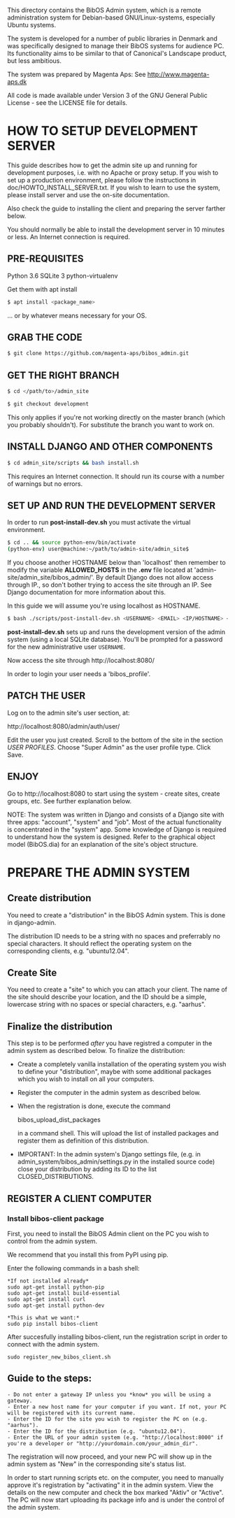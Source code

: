 This directory contains the BibOS Admin system, which is a remote
administration system for Debian-based GNU/Linux-systems, especially
Ubuntu systems.

The system is developed for a number of public libraries in Denmark and
was specifically designed to manage their BibOS systems for audience PC.
Its functionality aims to be similar to that of Canonical's Landscape
product, but less ambitious.

The system was prepared by Magenta Aps: See http://www.magenta-aps.dk

All code is made available under Version 3 of the GNU General Public
License - see the LICENSE file for details.



# HOW TO SETUP DEVELOPMENT SERVER


This guide describes how to get the admin site up and running for
development purposes, i.e. with no Apache or proxy setup. If you wish to
set up a production environment, please follow the instructions in
doc/HOWTO_INSTALL_SERVER.txt. If you wish to learn to use the system,
please install server and use the on-site documentation.

Also check the guide to installing the client and preparing the server farther
below.


You should normally be able to  install the development server in  10
minutes or less. An Internet connection is required.



## PRE-REQUISITES

Python 3.6
SQLite 3
python-virtualenv

Get them with apt install

```sh
$ apt install <package_name>
```

... or by whatever means necessary for your OS.


## GRAB THE CODE

```sh
$ git clone https://github.com/magenta-aps/bibos_admin.git
```

## GET THE RIGHT BRANCH

```sh
$ cd </path/to>/admin_site
```

```sh
$ git checkout development
```

This only applies if you're not working directly on the master branch
(which you probably shouldn't). For <development> substitute the branch
you want to work on.


## INSTALL DJANGO AND OTHER COMPONENTS


```sh
$ cd admin_site/scripts && bash install.sh
```

This requires an Internet connection. It should run its course with a
number of warnings but no errors.


## SET UP AND RUN THE DEVELOPMENT SERVER

In order to run **post-install-dev.sh** you must activate the virtual environment. 

```sh
$ cd .. && source python-env/bin/activate
(python-env) user@machine:~/path/to/admin-site/admin_site$
```

If you choose another HOSTNAME below than 'localhost' then remember to modify the variable
**ALLOWED_HOSTS** in the **.env** file located at 'admin-site/admin_site/bibos_admin/'.
By default Django does not allow access through IP., so don't bother trying to access 
the site through an IP. See Django documentation for more information about this.

In this guide we will assume you're using localhost as HOSTNAME.

```sh
$ bash ./scripts/post-install-dev.sh <USERNAME> <EMAIL> <IP/HOSTNAME> <PORT>
```

**post-install-dev.sh** sets up and runs the development version of the admin 
system (using a local SQLite database). You'll be prompted for a password for the
new administrative user `USERNAME`.

Now access the site through http://localhost:8080/

In order to login your user needs a 'bibos_profile'.

## PATCH THE USER

Log on to the admin site's user section, at:

http://localhost:8080/admin/auth/user/

Edit the user you just created. Scroll to the bottom of the site in the section 
*USER PROFILES*. Choose "Super Admin" as the user profile type. Click Save.

## ENJOY

Go to http://localhost:8080 to start using the system - create sites,
create groups, etc. See further explanation below.

NOTE: The system was written in Django and consists of a Django site
with three apps: "account", "system" and "job". Most of the actual
functionality is concentrated in the "system"  app. Some knowledge of
Django is required to understand how the system is designed. Refer to
the graphical object model (BibOS.dia) for an explanation of the site's
object structure.



# PREPARE THE ADMIN SYSTEM


## Create distribution

You need to create a "distribution" in the BibOS Admin system.  This is
done in django-admin.  

The distribution ID needs to be a string with no spaces and preferrably
no special characters. It should reflect the operating system on the
corresponding clients, e.g. "ubuntu12.04".


## Create Site

You need to create a "site" to which you can attach your client. The
name of the site should describe your location, and the ID should be a
simple, lowercase string with no spaces or special characters, e.g.
"aarhus".


## Finalize the distribution

This step is to be performed *after* you have registred a computer in the
admin system as described below. To finalize the distribution:

* Create a completely vanilla installation of the operating system you
  wish to define your "distribution", maybe with some additional
  packages which you wish to install on all your computers.

* Register the computer in the admin system as described below.

* When the registration is done, execute the command 

    bibos_upload_dist_packages

  in a command shell. This will upload the list of installed packages
  and register them as definition of this distribution.

* IMPORTANT: In the admin system's Django settings file, (e.g. in
  admin_system/bibos_admin/settings.py in the installed source code)
  close your distribution by adding its ID to the list
  CLOSED_DISTRIBUTIONS. 


## REGISTER A CLIENT COMPUTER

### Install bibos-client package

First, you need to install the BibOS Admin client on the PC you wish to
control from the admin system.

We recommend that you install this from PyPI using pip.

Enter the following commands in a bash shell:

    *If not installed already*
    sudo apt-get install python-pip
    sudo apt-get install build-essential
    sudo apt-get install curl
    sudo apt-get install python-dev

    *This is what we want:*
    sudo pip install bibos-client


After succesfully installing bibos-client, run the registration script
in order to connect with the admin system.

    sudo register_new_bibos_client.sh


## Guide to the steps:

    - Do not enter a gateway IP unless you *know* you will be using a gateway.
    - Enter a new host name for your computer if you want. If not, your PC
    will be registered with its current name.
    - Enter the ID for the site you wish to register the PC on (e.g.
    "aarhus").
    - Enter the ID for the distribution (e.g. "ubuntu12.04").
    - Enter the URL of your admin system (e.g. "http://localhost:8000" if
    you're a developer or "http://yourdomain.com/your_admin_dir".

The registration will now proceed, and your new PC will show up in the
admin system as "New" in the corresponding site's status list.

In order to start running scripts etc. on the computer, you need to
manually approve it's registration by "activating" it in the admin
system. View the details on the new computer and check the box marked
"Aktiv" or "Active". The PC will now start uploading its package info
and is under the control of the admin system.




